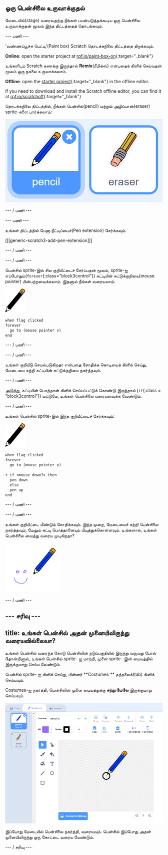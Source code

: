 ## ஒரு பென்சிலை உருவாக்குதல்

மேடையில்(stage) வரைவதற்கு நீங்கள் பயன்படுத்தக்கூடிய ஒரு பென்சிலை உருவாக்குதன் மூலம் இந்த திட்டத்தைத் தொடங்கவும்.

\--- பணி \---

'வண்ணப்பூச்சு பெட்டி'(Paint box) Scratch தொடக்கநிலை திட்டத்தை திறக்கவும்.

**Online**: open the starter project at [rpf.io/paint-box-on](https://rpf.io/paint-box-on){:target="_blank"}

உங்களிடம் Scratch கணக்கு இருந்தால் **Remix**(ரீமிக்ஸ்) என்பதைக் கிளிக் செய்வதன் மூலம் ஒரு நகலை உருவாக்கலாம். 

**Offline**: open the [starter project](https://rpf.io/p/en/paint-box-go){:target="_blank"} in the offline editor.

If you need to download and install the Scratch offline editor, you can find it at [rpf.io/scratchoff](https://rpf.io/scratchoff){:target="_blank"}

தொடக்கநிலை திட்டத்தில், நீங்கள் பென்சில்(pencil) மற்றும் அழிப்பான்(eraser) sprite-களை பார்க்கலாம்:

![திரைப்பிடிப்பு](images/paint-starter.png)

\--- / பணி \---

\--- பணி \---

உங்கள் திட்டத்தில் பேனா நீட்டிப்பைச்(Pen extension) சேர்க்கவும்.

[[[generic-scratch3-add-pen-extension]]]

\--- / பணி \---

\--- / பணி \---

பென்சில் sprite-இல் சில குறியீட்டைச் சேர்ப்பதன் மூலம், sprite-ஐ எப்போதும்(`forever`{:class="block3control"}) சுட்டியின் சுட்டுக்குறியை(mouse pointer) பின்பற்றவைக்கலாம். இதனால் நீங்கள் வரையலாம்:

![பென்சில்](images/pencil.png)

```blocks3
when flag clicked
forever
  go to (mouse pointer v)
end
```

\--- / பணி \---

\--- / பணி \---

உங்கள் குறியீடு செயல்படுகிறதா என்பதை சோதிக்க கொடியைக் கிளிக் செய்து, மேடையை சுற்றி சுட்டியின் சுட்டுக்குறியை நகர்த்தவும்.

\--- / பணி \---

அடுத்து, சுட்டியின் பொத்தான் கிளிக் செய்யப்பட்டுக் கொண்டு இருந்தால் (`if`{:class = "block3control"}) மட்டுமே, உங்கள் பென்சிலை வரையவைக்க வேண்டும்.

\--- / பணி \---

உங்கள் பென்சில் sprite-இல் இந்த குறியீட்டைச் சேர்க்கவும்:

![பென்சில்](images/pencil.png)

```blocks3
when flag clicked
forever
  go to (mouse pointer v)

+ if <mouse down?> then
  pen down
  else
  pen up
end
```

\--- / பணி \---

\--- / பணி \---

உங்கள் குறியீட்டை மீண்டும் சோதிக்கவும். இந்த முறை, மேடையைச் சுற்றி பென்சிலை நகர்த்தவும், மேலும் சுட்டி பொத்தானையும் பிடித்துக்கொள்ளவும். உங்களால், உங்கள் பென்சிலை வைத்து வரைய முடிகிறதா?

![திரைப்பிடிப்பு](images/paint-draw.png)

\--- / பணி \---

## \--- சரிவு \---

## title: உங்கள் பென்சில் அதன் முனையிலிருந்து வரையவில்லையா?

உங்கள் பென்சில் வரைந்த கோடு பென்சிலின் நடுப்பகுதியில் இருந்து வருவது போல் தோன்றினால், உங்கள் பென்சில் sprite- ஐ மாற்றி, முனை sprite -இன் மையத்தில் இருக்குமாறு செய்ய வேண்டும்.

பென்சில் sprite- ஐ கிளிக் செய்து, பின்னர் **Costumes ** தத்தலைக்(tab) கிளிக் செய்யவும்.

Costumes-ஐ நகர்த்தி, பென்சிலின் முனை மையத்துக்கு **சற்று மேலே** இருக்குமாறு செய்யவும்.

![Costume மையம்](images/costume-center-annotated.png)

இப்போது மேடையில் பென்சிலை நகர்த்தி, வரையவும். பென்சில் இப்போது அதன் முனையிலிருந்து ஒரு கோட்டை வரைய வேண்டும்.

\--- / சரிவு \---